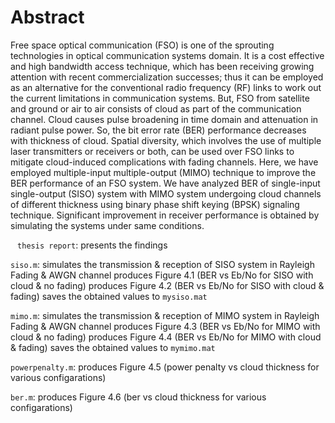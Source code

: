 # Abstract
Free space optical communication (FSO) is one of the sprouting technologies in optical
communication systems domain. It is a cost effective and high bandwidth access technique,
which has been receiving growing attention with recent commercialization successes; thus it
can be employed as an alternative for the conventional radio frequency (RF) links to work out
the current limitations in communication systems. But, FSO from satellite and ground or air to
air consists of cloud as part of the communication channel. Cloud causes pulse broadening in
time domain and attenuation in radiant pulse power. So, the bit error rate (BER) performance
decreases with thickness of cloud. Spatial diversity, which involves the use of multiple laser
transmitters or receivers or both, can be used over FSO links to mitigate cloud-induced
complications with fading channels. Here, we have employed multiple-input multiple-output
(MIMO) technique to improve the BER performance of an FSO system. We have analyzed
BER of single-input single-output (SISO) system with MIMO system undergoing cloud
channels of different thickness using binary phase shift keying (BPSK) signaling technique.
Significant improvement in receiver performance is obtained by simulating the systems under
same conditions.



` `
`thesis report`:
presents the findings

`siso.m`:
simulates the transmission & reception of SISO system in Rayleigh Fading & AWGN channel
produces Figure 4.1 (BER vs Eb/No for SISO with cloud & no fading)
produces Figure 4.2 (BER vs Eb/No for SISO with cloud & fading)
saves the obtained values to `mysiso.mat`

`mimo.m`:
simulates the transmission & reception of MIMO system in Rayleigh Fading & AWGN channel
produces Figure 4.3 (BER vs Eb/No for MIMO with cloud & no fading)
produces Figure 4.4 (BER vs Eb/No for MIMO with cloud & fading)
saves the obtained values to `mymimo.mat`

`powerpenalty.m`:
produces Figure 4.5 (power penalty vs cloud thickness for various configarations)

`ber.m`:
produces Figure 4.6 (ber vs cloud thickness for various configarations)

